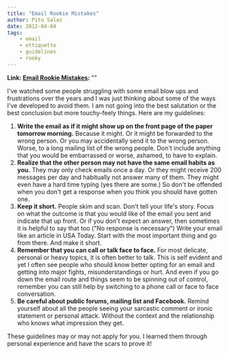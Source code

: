 ```yaml
---
title: "Email Rookie Mistakes"
author: Pito Salas
date: 2012-04-04
tags:
    - email
    - ettiquette
    - guidelines
    - rooky
---
```


**Link: [Email Rookie Mistakes](None):** ""



I've watched some people struggling with some email blow ups and frustrations
over the years and I was just thinking about some of the ways I've developed
to avoid them. I am not going into the best salutation or the best conclusion
but more touchy-feely things. Here are my guidelines:

  1. **Write the email as if it might show up on the front page of the paper tomorrow morning.** Because it might. Or it might be forwarded to the wrong person. Or you may accidentally send it to the wrong person. Worse, to a long mailing list of the wrong people. Don't include anything that you would be embarrassed or worse, ashamed, to have to explain.
  2. **Realize that the other person may not have the same email habits as you.** They may only check emails once a day. Or they might receive 200 messages per day and habitually not answer many of them. They might even have a hard time typing (yes there are some.) So don't be offended when you don't get a response when you think you should have gotten one.
  3. **Keep it short.** People skim and scan. Don't tell your life's story. Focus on what the outcome is that you would like of the email you sent and indicate that up front. Or if you don't expect an answer, then sometimes it is helpful to say that too ("No response is necessary") Write your email like an article in USA Today. Start with the most important thing and go from there. And make it short.
  4. **Remember that you can call or talk face to face.** For most delicate, personal or heavy topics, it is often better to talk. This is self evident and yet I often see people who should know better opting for an email and getting into major fights, misunderstandings or hurt. And even if you go down the email route and things seem to be spinning out of control, remember you can still help by switching to a phone call or face to face conversation.
  5. **Be careful about public forums, mailing list and Facebook.** Remind yourself about all the people seeing your sarcastic comment or ironic statement or personal attack. Without the context and the relationship who knows what impression they get. 

These guidelines may or may not apply for you. I learned them through personal
experience and have the scars to prove it!


